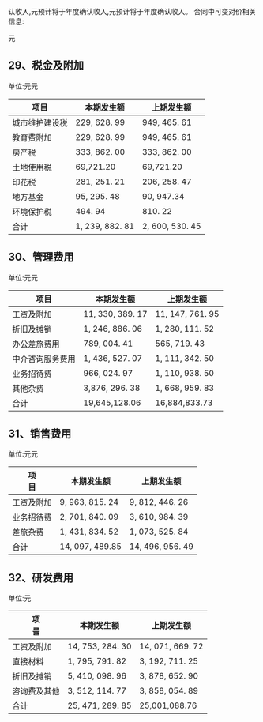 认收入,元预计将于年度确认收入,元预计将于年度确认收入。 合同中可变对价相关信息:

元

## 29、税金及附加

单位:元元

| 项目      | 本期发生额           | 上期发生额           |
|---------|-----------------|-----------------|
| 城市维护建设税 | 229, 628. 99    | 949, 465. 61    |
| 教育费附加   | 229, 628. 99    | 949, 465. 61    |
| 房产税     | 333, 862. 00    | 333, 862. 00    |
| 土地使用税   | 69,721.20       | 69,721.20       |
| 印花税     | 281, 251. 21    | 206, 258. 47    |
| 地方基金    | 95, 295. 48     | 90, 947.34      |
| 环境保护税   | 494. 94         | 810. 22         |
| 合计      | 1, 239, 882. 81 | 2, 600, 530. 45 |

## 30、管理费用

单位:元元

| 项目       | 本期发生额            | 上期发生额            |
|----------|------------------|------------------|
| 工资及附加    | 11, 330, 389. 17 | 11, 147, 761. 95 |
| 折旧及摊销    | 1, 246, 886. 06  | 1, 280, 111. 52  |
| 办公差旅费用   | 789, 004. 41     | 565, 719. 43     |
| 中介咨询服务费用 | 1, 436, 527. 07  | 1, 111, 342. 50  |
| 业务招待费    | 966, 024. 97     | 1, 110, 938. 50  |
| 其他杂费     | 3,876, 296. 38   | 1, 668, 959. 83  |
| 合计       | 19,645,128.06    | 16,884,833.73    |

## 31、销售费用

单位:元元

| 项<br>目 | 本期发生额           | 上期发生额            |
|--------|-----------------|------------------|
| 工资及附加  | 9, 963, 815. 24 | 9, 812, 446. 26  |
| 业务招待费  | 2, 701, 840. 09 | 3, 610, 984. 39  |
| 差旅杂费   | 1, 431, 834. 52 | 1, 073, 525. 84  |
| 合计     | 14, 097, 489.85 | 14, 496, 956. 49 |

## 32、研发费用

单位:元

| 项<br>를 | 本期发生额            | 上期发生额            |
|--------|------------------|------------------|
| 工资及附加  | 14, 753, 284. 30 | 14, 071, 669. 72 |
| 直接材料   | 1, 795, 791. 82  | 3, 192, 711. 25  |
| 折旧及摊销  | 5, 410, 098. 96  | 3, 878, 652. 90  |
| 咨询费及其他 | 3, 512, 114. 77  | 3, 858, 054. 89  |
| 合计     | 25, 471, 289. 85 | 25,001,088.76    |